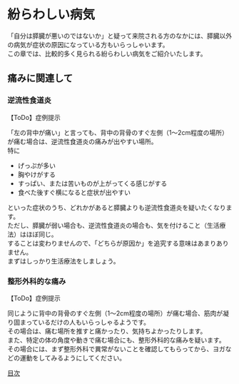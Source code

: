 ﻿# 紛らわしい病気

「自分は膵臓が悪いのではないか」と疑って来院される方のなかには、膵臓以外の病気が症状の原因になっている方もいらっしゃいます。  
この章では、比較的多く見られる紛らわしい病気をご紹介いたします。  

## 痛みに関連して

### 逆流性食道炎

【ToDo】症例提示

「左の背中が痛い」と言っても、背中の背骨のすぐ左側（1～2cm程度の場所）が痛む場合は、逆流性食道炎の痛みが出やすい場所。  
特に

- げっぷが多い
- 胸やけがする
- すっぱい、または苦いものが上がってくる感じがする
- 食べた後すぐ横になると症状が出やすい

といった症状のうち、どれかがあると膵臓よりも逆流性食道炎を疑いたくなります。  
ただし、膵臓が弱い場合も、逆流性食道炎の場合も、気を付けること（生活療法）はほぼ同じ。  
することは変わりませんので、「どちらが原因か」を追究する意味はあまりありません。  
まずはしっかり生活療法をしましょう。  

### 整形外科的な痛み

【ToDo】症例提示

同じように背中の背骨のすぐ左側（1～2cm程度の場所）が痛む場合、筋肉が凝り固まっているだけの人もいらっしゃるようです。  
その場合は、痛む場所を推すと痛かったり、気持ちよかったりします。  
また、特定の体の角度や動きで痛む場合にも、整形外科的な痛みを疑います。  
その場合には、まず整形外科で異常がないことを確認してもらってから、ヨガなどの運動をしてみるようにしてください。  



[目次](README.md)
